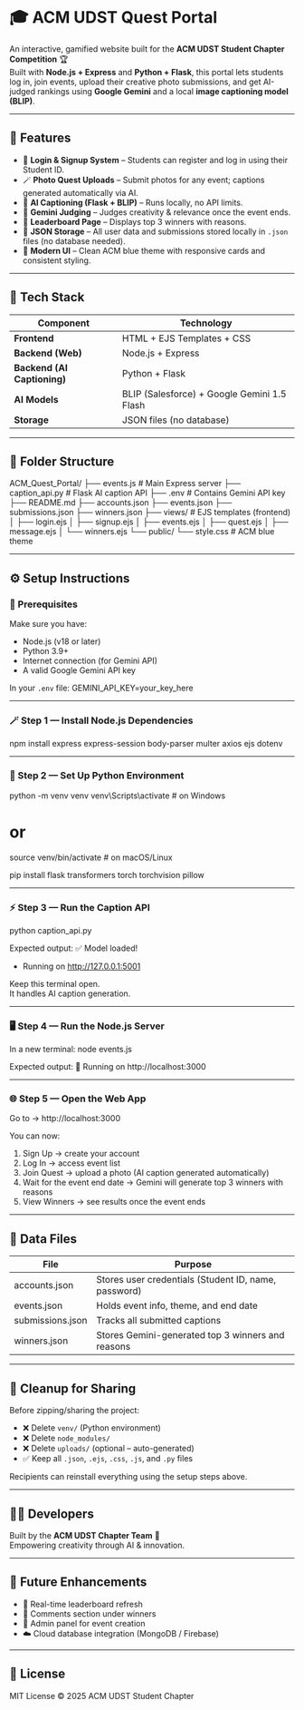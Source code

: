 # 🎓 ACM UDST Quest Portal

An interactive, gamified website built for the **ACM UDST Student Chapter Competition** 🏆  
Built with **Node.js + Express** and **Python + Flask**, this portal lets students log in, join events, upload their creative photo submissions, and get AI-judged rankings using **Google Gemini** and a local **image captioning model (BLIP)**.

---

## 🚀 Features

- 🔐 **Login & Signup System** – Students can register and log in using their Student ID.  
- 🪄 **Photo Quest Uploads** – Submit photos for any event; captions generated automatically via AI.  
- 🧠 **AI Captioning (Flask + BLIP)** – Runs locally, no API limits.  
- 🤖 **Gemini Judging** – Judges creativity & relevance once the event ends.  
- 🏅 **Leaderboard Page** – Displays top 3 winners with reasons.  
- 🧾 **JSON Storage** – All user data and submissions stored locally in `.json` files (no database needed).  
- 🎨 **Modern UI** – Clean ACM blue theme with responsive cards and consistent styling.

---

## 🧩 Tech Stack

| Component | Technology |
|------------|-------------|
| **Frontend** | HTML + EJS Templates + CSS |
| **Backend (Web)** | Node.js + Express |
| **Backend (AI Captioning)** | Python + Flask |
| **AI Models** | BLIP (Salesforce) + Google Gemini 1.5 Flash |
| **Storage** | JSON files (no database) |

---

## 📁 Folder Structure

ACM_Quest_Portal/
├── events.js                # Main Express server
├── caption_api.py           # Flask AI caption API
├── .env                     # Contains Gemini API key
├── README.md
├── accounts.json
├── events.json
├── submissions.json
├── winners.json
├── views/                   # EJS templates (frontend)
│   ├── login.ejs
│   ├── signup.ejs
│   ├── events.ejs
│   ├── quest.ejs
│   ├── message.ejs
│   └── winners.ejs
└── public/
    └── style.css            # ACM blue theme

---

## ⚙️ Setup Instructions

### 🧰 Prerequisites
Make sure you have:
- Node.js (v18 or later)
- Python 3.9+
- Internet connection (for Gemini API)
- A valid Google Gemini API key

In your `.env` file:
GEMINI_API_KEY=your_key_here

---

### 🪄 Step 1 — Install Node.js Dependencies
npm install express express-session body-parser multer axios ejs dotenv

---

### 🧠 Step 2 — Set Up Python Environment
python -m venv venv
venv\Scripts\activate        # on Windows
# or
source venv/bin/activate     # on macOS/Linux

pip install flask transformers torch torchvision pillow

---

### ⚡ Step 3 — Run the Caption API
python caption_api.py

Expected output:
✅ Model loaded!
 * Running on http://127.0.0.1:5001

Keep this terminal open.  
It handles AI caption generation.

---

### 🖥️ Step 4 — Run the Node.js Server
In a new terminal:
node events.js

Expected output:
🚀 Running on http://localhost:3000

---

### 🌐 Step 5 — Open the Web App
Go to → http://localhost:3000

You can now:
1. Sign Up → create your account  
2. Log In → access event list  
3. Join Quest → upload a photo (AI caption generated automatically)  
4. Wait for the event end date → Gemini will generate top 3 winners with reasons  
5. View Winners → see results once the event ends  

---

## 🧾 Data Files

| File | Purpose |
|------|----------|
| accounts.json | Stores user credentials (Student ID, name, password) |
| events.json | Holds event info, theme, and end date |
| submissions.json | Tracks all submitted captions |
| winners.json | Stores Gemini-generated top 3 winners and reasons |

---

## 🧹 Cleanup for Sharing

Before zipping/sharing the project:
- ❌ Delete `venv/` (Python environment)
- ❌ Delete `node_modules/`
- ❌ Delete `uploads/` (optional – auto-generated)
- ✅ Keep all `.json`, `.ejs`, `.css`, `.js`, and `.py` files

Recipients can reinstall everything using the setup steps above.

---

## 👨‍💻 Developers
Built by the **ACM UDST Chapter Team** 💙  
Empowering creativity through AI & innovation.

---

## 🧠 Future Enhancements
- 🔄 Real-time leaderboard refresh  
- 💬 Comments section under winners  
- 🧍 Admin panel for event creation  
- ☁️ Cloud database integration (MongoDB / Firebase)

---

## 🏁 License
MIT License © 2025 ACM UDST Student Chapter
